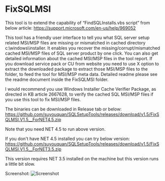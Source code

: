 # FixSQLMSI

This tool is to extend the capability of “FindSQLInstalls.vbs script” from below article:
https://support.microsoft.com/en-us/help/969052

This tool has a friendly user interface to tell you what SQL server setup related MSI/MSP files are missing or mismatched in cached directory c:\windows\installer. It enables you recover the missing/corrupt/mismatched cached MSI/MSP files of SQL server product by one click. You can also get detailed information about the cached MSI/MSP files in the tool report. If you download service pack or CU from website you need to use X option to extract the downloaded package to extract those MSI/MSP files to the folder, to feed the tool for MSI/MSP meta data. Detailed readme please see the readme document inside the  FixSQLMSI folder.

I would recommend you  use Windows Installer Cache Verifier Package, as directed in KB article 2667628, to verify the cached SQL MSI/MSP files if you use this tool to fix MSI/MSP files.

The binaries can be downloaded in Release tab or below:
https://github.com/suyouquan/SQLSetupTools/releases/download/v1.5/FixSQLMSI.V1.5__ForNET4.5.zip

Note that you need NET 4.5 to run above version.

If you don't have NET 4.5 installed you can try below version:
https://github.com/suyouquan/SQLSetupTools/releases/download/v1.5/FixSQLMSI.V1.5__ForNET3.5.zip

This version requires NET 3.5 installed on the machine but this version runs a little bit slow.

Screenshot:
![Screenshot](https://user-images.githubusercontent.com/35096859/35182752-76573eee-fdd2-11e7-886b-5a97c799daa3.png)
